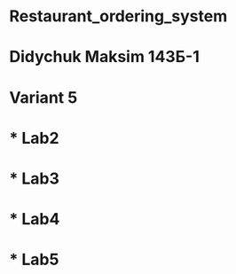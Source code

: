 # Restaurant_ordering_system
# Didychuk Maksim 143Б-1
# Variant 5
# * Lab2
# * Lab3
# * Lab4
# * Lab5
